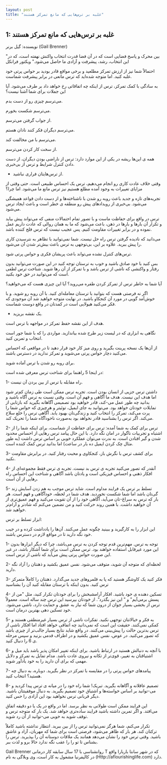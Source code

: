 ```yaml
---
layout: post
title: "غلبه بر ترس‌هایی که مانع تمرکز هستند"
---
```

1: غلبه بر ترس‌هایی که مانع تمرکز هستند
---------------------------------------

نویسنده: گیل برنر (Gail Brenner)

"بین محرک و پاسخ فضایی است که در آن فضا قدرت انتخاب واکنش نهفته است، که
در این انتخاب، رشد، پیشرفت و آزادی ما حاصل می‌شود." ویکتور فرانکل

احتمالاً شما نیز از ارزش تمرکز مطلعید و برخی مواقع قادر بودید بر حواس
پرتی خود غلبه کنید. اما متوجه شده‌اید که ترس مانعی در برابر پیشرفت
شماست.

به سادگی با کمک تمرکز، ترس از اینکه چه اتفاقاتی رخ خواهد داد بر طرف
می‌شود. آیا این جملات برای شما آشنا نیست؟

می‌ترسم چیزی رو از دست بدم.

می‌ترسم شکست بخورم.

از جواب گرفتن می‌ترسم.

می‌ترسم دیگران فکر کنند نادان هستم.

می‌ترسم با من مخالفت کند.

از سخت کار کردن می‌ترسم.

همه ی این‌ها ریشه در یکی از این موارد دارد: ترس از ناراضی بودن دیگران،
از دست دادن کنترل شرایط و ترس از بی‌خبری.

- از ترس‌هایتان فراری نباشید.

وقتی خلاف عادت کاری رو انجام می‌دهیم، ترس یک احساس طبیعی است. حتی وقتی
از مزایای تغییرات به وجود آمده مطلع هستیم نیز ترس مانع ما می‌شود. اما
چرا؟

تجربه‌های تازه و جدید باعث روبه رو شدن با ناشناخته‌ها و از دست دادن
قواعد همیشگی می‌شود. بی‌خبری از رویدادهای پیش رو منطقه ی خطر است و باعث
ایجاد ترس می‌شود.

ترس در واقع برای حفاظت ماست و با تصور تمام احتمالات منفی که می‌تواند پیش
بیاید و تکرار آن بارها و بارها در ذهن، باعث می‌شود که ما به همان روالی
که عادت داریم عمل نموده و در برابر تغییرات مقاومت کنیم. پس عجیب نیست که
ترس فلج کننده باشد.

می‌دانید که نادیده گرفتن ترس راه حل نیست. شما نمی‌توانید با تظاهر به
نترسیدن کاری را پیش ببرید. علاوه بر این، بی‌توجهی به ترس باعث بیش‌تر شدن
آن می‌شود.

ترس‌های کنترل نشده می‌تواند باعث پریشان فکری و حواس پرتی شود.

بس کنید با خود صادق باشید و خوب به ترستان توجه کنید در این صورت
می‌توانید بدون رفتار و واکنشی که ناشی از ترس باشد و با تمرکز از آن رها
شوید. شناخت ترس لطفی است که می‌توانید در حق خود بکنید.

آیا شما به خاطر ترس از تمرکز کردن طفره می‌روید؟ آیا این چیزی هست که
می‌خواهید؟

اگر نه فرصتی هست که بتوانید با ترستان معامله‌ای کنید. با آن روبه رو
شوید. و با خوش‌آمد گویی در مورد آن کنجکاو باشید. در نهایت متوجه خواهید
شد آن موجودی که فکر می‌کنید هیولایی است در کمدتان در واقع دوست شماست.

- یک نقشه بریزید.

هدف از این نقشه حفظ تمرکز در مواجهه با ترس است.

نگاهی به ابزاری که در لیست زیر طرح شده بیاندازید. مواردی را که با شما
جور است انتخاب و تمرین کنید.

از آن‌ها یک نسخه پرینت بگیرید و روی میز کار خود قرار دهید تا در مواقعی
که احساس می‌کنید دچار حواس پرتی می‌شوید و تمرکز ندارید در دسترس باشند.

برای روبه رو شدن با ترس آماده شوید.

در اینجا 5 راهنما برای شناخت ترس معرفی شده است:

1- راه مقابله با ترس از بین بردن آن نیست.

داشتن ترس جزیی از انسان بودن است. تجربه ترس ممکن است طی زمان کم‌تر شود
اما هدف این نیست. هدف ما آگاهی و فهم آن است. وقتی نسبت به ترس آگاه باشید
و بدانید چه طور عمل می-کند، قادر خواهید بود تصمیمی آگاهانه بگیرید که
بازتابی از تمایلات خودتان خواهد بود. می‌توانید به جای ایمیل، توئیتر و
هرچیزی که حواس شما را پرت می‌کند، تمرکز را انتخاب کنید و زندگی‌تان بهبود
یابد. آگاهی ترس را خلع سلاح می‌کند. اگر ترس را بشناسید قادر نخواهد بود
به‌صورت ناخودآگاه شما را تحریک کند.

2- ترس برای کمک به شما آمده: ترس برای حفاظت از شماست، برای اینکه شما را
از اشتباه و تجربیات ناگوار در امان نگه دارد. با این حال پیامد ترس رهایی
از احساس محدود شدن و گیر افتادن است. به ندرت می‌توان عملکرد خوبی بر اساس
ترس داشت (به طور مثال چک کردن ایمیل ده بار در ساعت) اما بدانید ترس کمک
کننده است.

3- برای کشف ترس با نگرش باز، کنجکاوی و محبت رفتار کنید. در برابرش مقاومت
نکنید.

4- آنقدر که تصور می‌کنید تجربه ی ترس بد نیست. تجربه ی ترس فقط مجموعه‌ای
از افکار ذهنی و احساس فیزیکی است و یادتان باشد آگاهی و شناخت این احساس
راه رهایی از آن است.

5- تسلط بر ترس یک فرایند مداوم است. شاید ترس موجب به هم زدن آسایش زند
گی‌تان باشد اما شما شکست نخوردید. هدف شما در لحظه، خودآگاهی و فهم است.
هر بار که ترس به سراغ-تان می‌آید، آگاهی خود را از آن تقویت می‌کنید و فهم
عمیق‌تری از آن خواهید داشت. با همین روند حرکت کنید و من تضمین می‌کنم که
شادتر و آرام‌تر خواهید شد.

ابزار تسلط بر ترس:

این ابزار را به کارگیرید و ببینید چگونه عمل می‌کنند. آن‌ها را یادداشت
کرده و در جیب خود نگه دارید تا در مواقع لازم در دسترس باشند.

1- توجه به ترس. مهم‌ترین قدم توجه کردن به ترس می‌باشد، چرا که دیگر
ابزارها بدون این مورد غیرقابل استفاده خواهند بود. ترس ممکن است برای شما
آشکار باشد، در غیر این صورت حواس پرتی پیش می‌آید که ناشی از ترس است.

2- لحظه‌ای که متوجه آن شوید، متوقف می‌شود. نفس عمیق بکشید و ذهنتان را
آزاد نگه دارید.

3- فکر کنید یک کاوشگر هستید که پا به قلمروهای جدید می‌گذارد. ذهنتان را
کاملاً متمرکز ترس کنید. بدون اینکه با ترستان مقابله کنید آن را بشناسید

4- تسکین دهنده ی خود باشید. افکار آرامشبخش را برای خودتان تکرار کنید،
مثل "من از پسش برمی‌آیم" و " این نیز بگذرد". از خودتان بپرسید این ترس
چند ساله است. معمولاً ترس از بخشی بسیار جوان از درون شما که نیاز به عشق
و حمایت دارد، ناشی می‌شود. خود تسکین دهی بهترین درمان است.

5- به فکر و خیالاتتان توجهی نکنید. تفکرات ناشی از ترس بسیار غیرمنطقی
هستند و کمکی نمی‌کنند. حقیقت این است که نمی‌دانید چه اتفاقی خواهد افتاد
اما افکار ناشی از ترس بدترین حالت را پیش‌بینی می‌کنند. در واقع شاید
نتایج بسیار جالب‌تر از چیزی باشد که تصور می‌کنید. در عوض، نفس عمیق بکشید
و در اطراف قدمی بزنید و سپس مرحله ی 6 را دنبال کنید.

6- با آنچه به دنبالش هستید در ارتباط باشید. برای اینکه تغییر امکان پذیر
باشد باید میل و اشتیاقتان به تغییر، قوی‌تر از تکانه و نیروی عادت باشد.
مدام تمایل به تمرکز و دلایل مهمی که برای آن دارید را به خود یادآور شوید.

7- پیامدهای حواس پرتی را در مقایسه با تمرکز در نظر بگیرید. دوباره، به
دنبال چه هستید؟ انتخاب کنید.

8- تصمیم عاقلانه و آگاهانه بگیرید. تبریک! شما راه خود را در میانه ی ترس
پیدا کردید و می-توانید بر اساس خواسته‌ها و اشتیاق خود تصمیم بگیرید. به
دنبال موفقیتتان باشید. دیگر قربانی ترس نخواهید بود این آزادی را حس کنید.

این فرایند ممکن است طولانی به نظر برسد. اما در واقع در یک یا دو دقیقه
اتفاق می‌افتد. و اگر تمرین داشته باشید فرایند ساده‌تری خواهد شد. یک بار
که متوجه ترس و توقف شوید به خوبی می-توانید از آن رد شوید.

تکرار می‌کنم، شما هرگز نمی‌توانید ترس را از بین ببرید. انتظار نداشته
باشید کاملاً ترکتان کند. هر بار که ظاهر می‌شود، فرصتی است برای شما که
مهربان، آزاد و عاشق باشید. وقتی ترس خود را نشان می‌دهد همانند یک ملاقات
دوستانه آن را بپذیرید. ترس را بشناس تا تو را را عقب نگه ندارد حالا برو و
لذت ببر.

Gail Brenner روانشناسی با 17 سال سابقه کار درمانی T که در شهر سانتا
باربارا واقع در کالیفرنیا مشغول به کار است، وی وبلاگی به نام
(Http://aflourishinglife.com) دارد.
